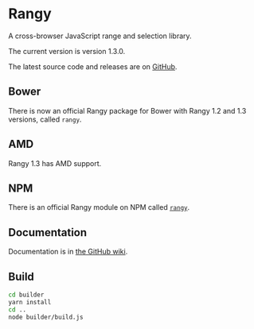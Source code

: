 Rangy
=====

A cross-browser JavaScript range and selection library.

The current version is version 1.3.0.

The latest source code and releases are on [GitHub](../../releases).

## Bower

There is now an official Rangy package for Bower with Rangy 1.2 and 1.3 versions, called `rangy`.

## AMD

Rangy 1.3 has AMD support.

## NPM

There is an official Rangy module on NPM called [`rangy`](https://www.npmjs.org/package/rangy).

## Documentation

Documentation is in [the GitHub wiki](https://github.com/timdown/rangy/wiki). 

## Build
```bash
cd builder
yarn install
cd ..
node builder/build.js
```
